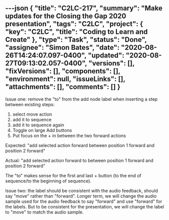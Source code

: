 ---json
{
  "title": "C2LC-217",
  "summary": "Make updates for the Closing the Gap 2020 presentation",
  "tags": "C2LC",
  "project": {
    "key": "C2LC",
    "title": "Coding to Learn and Create"
  },
  "type": "Task",
  "status": "Done",
  "assignee": "Simon Bates",
  "date": "2020-08-26T14:24:07.097-0400",
  "updated": "2020-08-27T09:13:02.057-0400",
  "versions": [],
  "fixVersions": [],
  "components": [],
  "environment": null,
  "issueLinks": [],
  "attachments": [],
  "comments": []
}
---
Issue one: remove the "to" from the add node label when inserting a step between existing steps:

1. select move action
2. add it to sequence
3. add it to sequence again
4. Toggle on large Add buttons
5. Put focus on the + in between the two forward actions

Expected: "add selected action forward between position 1 forward and position 2 forward"

Actual: "add selected action forward to between position 1 forward and position 2 forward"

The "to" makes sense for the first and last + button (to the end of sequence/to the beginning of sequence).

Issue two: the label should be consistent with the audio feedback, should say "move" rather than "forward". Longer term, we will change the audio sample used for the audio feedback to say "forward" and use "forward" for the labels. But to be consistent for the presentation, we will change the label to "move" to match the audio sample.

        